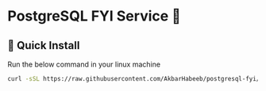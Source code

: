 # PostgreSQL FYI Service 🐘

## 🚀 Quick Install

Run the below command in your linux machine
```bash
curl -sSL https://raw.githubusercontent.com/AkbarHabeeb/postgresql-fyi/main/remote-install.sh | bash
```
